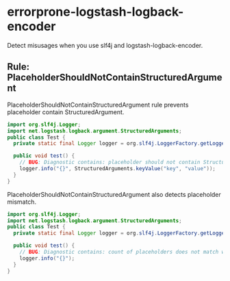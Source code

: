 # errorprone-logstash-logback-encoder

Detect misusages when you use slf4j and logstash-logback-encoder.

## Rule: PlaceholderShouldNotContainStructuredArgument

PlaceholderShouldNotContainStructuredArgument rule prevents placeholder contain StructuredArgument.

```java
import org.slf4j.Logger;
import net.logstash.logback.argument.StructuredArguments;
public class Test {
  private static final Logger logger = org.slf4j.LoggerFactory.getLogger(Test.class);

  public void test() {
    // BUG: Diagnostic contains: placeholder should not contain StructuredArgument
    logger.info("{}", StructuredArguments.keyValue("key", "value"));
  }
}
```

PlaceholderShouldNotContainStructuredArgument also detects placeholder mismatch.

```java
import org.slf4j.Logger;
import net.logstash.logback.argument.StructuredArguments;
public class Test {
  private static final Logger logger = org.slf4j.LoggerFactory.getLogger(Test.class);

  public void test() {
    // BUG: Diagnostic contains: count of placeholders does not match with the count of arguments
    logger.info("{}");
  }
}
```